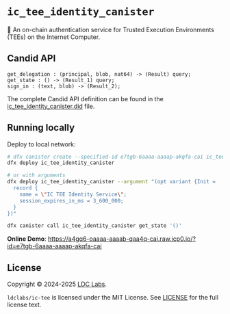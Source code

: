 # `ic_tee_identity_canister`
🔐 An on-chain authentication service for Trusted Execution Environments (TEEs) on the Internet Computer.

## Candid API

```shell
get_delegation : (principal, blob, nat64) -> (Result) query;
get_state : () -> (Result_1) query;
sign_in : (text, blob) -> (Result_2);
```

The complete Candid API definition can be found in the [ic_tee_identity_canister.did](https://github.com/ldclabs/ic-tee/tree/main/src/ic_tee_identity_canister/ic_tee_identity_canister.did) file.

## Running locally

Deploy to local network:
```bash
# dfx canister create --specified-id e7tgb-6aaaa-aaaap-akqfa-cai ic_tee_identity_canister
dfx deploy ic_tee_identity_canister

# or with arguments
dfx deploy ic_tee_identity_canister --argument "(opt variant {Init =
  record {
    name = \"IC TEE Identity Service\";
    session_expires_in_ms = 3_600_000;
  }
})"

dfx canister call ic_tee_identity_canister get_state '()'
```

**Online Demo**: https://a4gq6-oaaaa-aaaab-qaa4q-cai.raw.icp0.io/?id=e7tgb-6aaaa-aaaap-akqfa-cai

## License
Copyright © 2024-2025 [LDC Labs](https://github.com/ldclabs).

`ldclabs/ic-tee` is licensed under the MIT License. See [LICENSE](../../LICENSE-MIT) for the full license text.